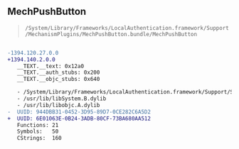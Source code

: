 ## MechPushButton

> `/System/Library/Frameworks/LocalAuthentication.framework/Support/MechanismPlugins/MechPushButton.bundle/MechPushButton`

```diff

-1394.120.27.0.0
+1394.140.2.0.0
   __TEXT.__text: 0x12a0
   __TEXT.__auth_stubs: 0x200
   __TEXT.__objc_stubs: 0x640

   - /System/Library/Frameworks/LocalAuthentication.framework/Support/SharedUtils.framework/SharedUtils
   - /usr/lib/libSystem.B.dylib
   - /usr/lib/libobjc.A.dylib
-  UUID: 944DBB31-0452-3D95-89D7-0CE282C6A5D2
+  UUID: 6E01063E-0B24-3ADB-80CF-73BA680AA512
   Functions: 21
   Symbols:   50
   CStrings:  160

```
